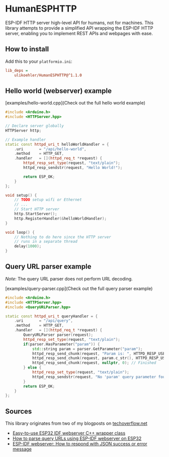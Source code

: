 # HumanESPHTTP
ESP-IDF HTTP server high-level API for humans, not for machines.
This library attempts to provide a simplified API wrapping the ESP-IDF HTTP server,
enabling you to implement REST APIs and webpages with ease.

## How to install

Add this to your `platformio.ini`:

```ini
lib_deps =
    ulikoehler/HumanESPHTTP@^1.1.0
```

## Hello world (webserver) example

[examples/hello-world.cpp](Check out the full hello world example)

```c++
#include <Arduino.h>
#include <HTTPServer.hpp>

// Declare server globally
HTTPServer http;

// Example handler
static const httpd_uri_t helloWorldHandler = {
    .uri       = "/api/hello-world",
    .method    = HTTP_GET,
    .handler   = [](httpd_req_t *request) {
        httpd_resp_set_type(request, "text/plain");
        httpd_resp_sendstr(request, "Hello World!");

        return ESP_OK;
    }
};

void setup() {
    // TODO setup wifi or Ethernet
    // ...
    // Start HTTP server
    http.StartServer();
    http.RegisterHandler(&helloWorldHandler);
}

void loop() {
    // Nothing to do here since the HTTP server
    // runs in a separate thread
    delay(1000);
}
```

## Query URL parser example

*Note*: The query URL parser does not perform URL decoding.

[examples/query-parser.cpp](Check out the full query parser example)

```c++
#include <Arduino.h>
#include <HTTPServer.hpp>
#include <QueryURLParser.hpp>

static const httpd_uri_t queryHandler = {
    .uri       = "/api/query",
    .method    = HTTP_GET,
    .handler   = [](httpd_req_t *request) {
        QueryURLParser parser(request);
        httpd_resp_set_type(request, "text/plain");
        if(parser.HasParameter("param")) {
            std::string param = parser.GetParameter("param");
            httpd_resp_send_chunk(request, "Param is: ", HTTPD_RESP_USE_STRLEN);
            httpd_resp_send_chunk(request, param.c_str(), HTTPD_RESP_USE_STRLEN);
            httpd_resp_send_chunk(request, nullptr, 0); // Finished
        } else {
            httpd_resp_set_type(request, "text/plain");
            httpd_resp_sendstr(request, "No 'param' query parameter found!");
        }
        return ESP_OK;
    }
};
```

## Sources

This library originates from two of my blogposts on [techoverflow.net](https://techoverflow.net)
- [Easy-to-use ESP32 IDF webserver C++ wrapper class
](https://techoverflow.net/2023/06/13/easy-to-use-esp32-idf-webserver-c-wrapper-class/)
- [How to parse query URLs using ESP-IDF webserver on ESP32](https://techoverflow.net/2023/06/13/how-to-parse-query-urls-using-esp-idf-webserver-on-esp32/)
- [ESP-IDF webserver: How to respond with JSON success or error message
](https://techoverflow.net/2023/06/13/esp-idf-webserver-how-to-respond-with-json-success-or-error-message/)
